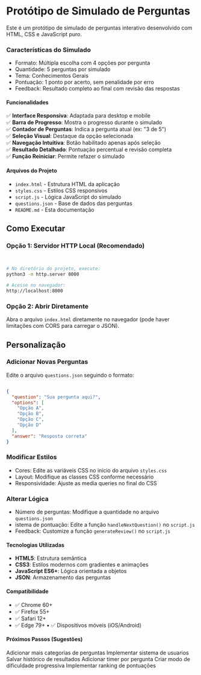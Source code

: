 # Protótipo de Simulado de Perguntas

Este é um protótipo de simulado de perguntas interativo desenvolvido com HTML, CSS e JavaScript puro.

### Características do Simulado

  * Formato: Múltipla escolha com 4 opções por pergunta
  * Quantidade: 5 perguntas por simulado
  * Tema: Conhecimentos Gerais
  * Pontuação: 1 ponto por acerto, sem penalidade por erro
  * Feedback: Resultado completo ao final com revisão das respostas

#### Funcionalidades

✅ **Interface Responsiva**: Adaptada para desktop e mobile <br>
✅ **Barra de Progresso**: Mostra o progresso durante o simulado <br>
✅ **Contador de Perguntas**: Indica a pergunta atual (ex: "3 de 5") <br>
✅ **Seleção Visual**: Destaque da opção selecionada <br>
✅ **Navegação Intuitiva**: Botão habilitado apenas após seleção <br>
✅ **Resultado Detalhado**: Pontuação percentual e revisão completa <br>
✅ **Função Reiniciar**: Permite refazer o simulado <br>

#### Arquivos do Projeto

  * `index.html` - Estrutura HTML da aplicação
  * `styles.css` - Estilos CSS responsivos
  * `script.js` - Lógica JavaScript do simulado
  * `questions.json` - Base de dados das perguntas
  * `README.md` - Esta documentação

## Como Executar

### Opção 1: Servidor HTTP Local (Recomendado)

```Bash


# No diretório do projeto, execute:
python3 -m http.server 8000

# Acesse no navegador:
http://localhost:8000
```


### Opção 2: Abrir Diretamente

Abra o arquivo `index.html` diretamente no navegador (pode haver limitações com CORS para carregar o JSON).

## Personalização

### Adicionar Novas Perguntas

Edite o arquivo `questions.json` seguindo o formato:
```JSON

{
  "question": "Sua pergunta aqui?",
  "options": [
    "Opção A",
    "Opção B", 
    "Opção C",
    "Opção D"
  ],
  "answer": "Resposta correta"
}

```

### Modificar Estilos

  * Cores: Edite as variáveis CSS no início do arquivo `styles.css`
  * Layout: Modifique as classes CSS conforme necessário
  * Responsividade: Ajuste as media queries no final do CSS

### Alterar Lógica

  * Número de perguntas: Modifique a quantidade no arquivo `questions.json`
  * istema de pontuação: Edite a função `handleNextQuestion()` no `script.js`
  * Feedback: Customize a função `generateReview()` no `script.js`

#### Tecnologias Utilizadas

  * **HTML5**: Estrutura semântica
  * **CSS3**: Estilos modernos com gradientes e animações
  * **JavaScript ES6+**: Lógica orientada a objetos
  * **JSON**: Armazenamento das perguntas

#### Compatibilidade

  * ✅ Chrome 60+
  * ✅ Firefox 55+
  * ✅ Safari 12+
  * ✅ Edge 79+
• ✅ Dispositivos móveis (iOS/Android)

#### Próximos Passos (Sugestões)
Adicionar mais categorias de perguntas
Implementar sistema de usuarios
Salvar histórico de resultados
Adicionar timer por pergunta
Criar modo de dificuldade progressiva
Implementar ranking de pontuações

